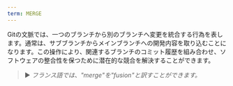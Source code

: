 ```yaml
---
term: MERGE
---
```


Gitの文脈では、一つのブランチから別のブランチへ変更を統合する行為を表します。通常は、サブブランチからメインブランチへの開発内容を取り込むことになります。この操作により、関連するブランチのコミット履歴を組み合わせ、ソフトウェアの整合性を保つために潜在的な競合を解決することができます。

> ► *フランス語では、"merge"を"fusion"と訳すことができます。*
